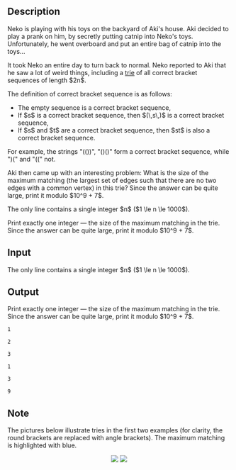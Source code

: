 ## Description

<div><p>Neko is playing with his toys on the backyard of Aki's house. Aki decided to play a prank on him, by secretly putting catnip into Neko's toys. Unfortunately, he went overboard and put an entire bag of catnip into the toys...</p><p>It took Neko an entire day to turn back to normal. Neko reported to Aki that he saw a lot of weird things, including a <a href="https://en.wikipedia.org/wiki/Trie">trie</a> of all correct bracket sequences of length $2n$.</p><p>The definition of correct bracket sequence is as follows:</p><ul> <li> The empty sequence is a correct bracket sequence, </li><li> If $s$ is a correct bracket sequence, then $(\,s\,)$ is a correct bracket sequence, </li><li> If $s$ and $t$ are a correct bracket sequence, then $st$ is also a correct bracket sequence. </li></ul><p>For example, the strings "<span class="tex-font-style-tt">(())</span>", "<span class="tex-font-style-tt">()()</span>" form a correct bracket sequence, while "<span class="tex-font-style-tt">)(</span>" and "<span class="tex-font-style-tt">((</span>" not.</p><p>Aki then came up with an interesting problem: What is the size of the maximum matching (the largest set of edges such that there are no two edges with a common vertex) in this trie? Since the answer can be quite large, print it modulo $10^9 + 7$.</p></div><div class="input-specification"><p>The only line contains a single integer $n$ ($1 \le n \le 1000$).</p></div><div class="output-specification"><p>Print exactly one integer&nbsp;— the size of the maximum matching in the trie. Since the answer can be quite large, print it modulo $10^9 + 7$.</p></div>

## Input

<p>The only line contains a single integer $n$ ($1 \le n \le 1000$).</p>

## Output

<p>Print exactly one integer&nbsp;— the size of the maximum matching in the trie. Since the answer can be quite large, print it modulo $10^9 + 7$.</p>





```input1
1
```




```input2
2
```




```input3
3
```




```output1
1
```




```output2
3
```




```output3
9
```



## Note

<p>The pictures below illustrate tries in the first two examples (for clarity, the round brackets are replaced with angle brackets). The maximum matching is highlighted with blue.</p><center> <img class="tex-graphics" src="file://0yyAbLmM.png" style="max-width: 100.0%;max-height: 100.0%;">&nbsp;<img class="tex-graphics" src="file://5GEfXEwV.png" style="max-width: 100.0%;max-height: 100.0%;"> </center>
